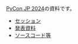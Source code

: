 [PyCon JP 2024](https://2024.pycon.jp/)の資料です。

* [セッション](https://2024.pycon.jp/ja/talk/LXVHNY)
* [発表資料](https://docs.google.com/presentation/d/18mWjo1fSQYHg7UqvmhCHcVaJ25jewUvwptRXcEI3DkI/edit?usp=sharing)
* [ソースコード等](./src)

